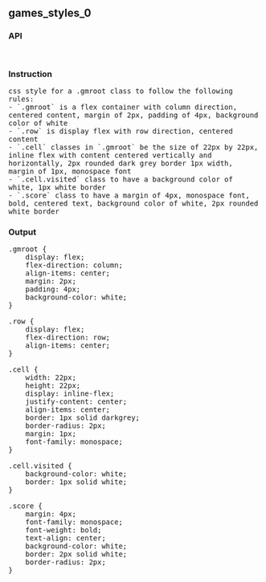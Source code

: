 ## games_styles_0
### API

<pre style='text-wrap: wrap'>

</pre>
### Instruction

<pre style='text-wrap: wrap'>
css style for a .gmroot class to follow the following rules:
- `.gmroot` is a flex container with column direction, centered content, margin of 2px, padding of 4px, background color of white
- `.row` is display flex with row direction, centered content
- `.cell` classes in `.gmroot` be the size of 22px by 22px, inline flex with content centered vertically and horizontally, 2px rounded dark grey border 1px width, margin of 1px, monospace font
- `.cell.visited` class to have a background color of white, 1px white border
- `.score` class to have a margin of 4px, monospace font, bold, centered text, background color of white, 2px rounded white border
</pre>
### Output

<pre style='text-wrap: wrap'>
.gmroot {
    display: flex;
    flex-direction: column;
    align-items: center;
    margin: 2px;
    padding: 4px;
    background-color: white;
}

.row {
    display: flex;
    flex-direction: row;
    align-items: center;
}

.cell {
    width: 22px;
    height: 22px;
    display: inline-flex;
    justify-content: center;
    align-items: center;
    border: 1px solid darkgrey;
    border-radius: 2px;
    margin: 1px;
    font-family: monospace;
}

.cell.visited {
    background-color: white;
    border: 1px solid white;
}

.score {
    margin: 4px;
    font-family: monospace;
    font-weight: bold;
    text-align: center;
    background-color: white;
    border: 2px solid white;
    border-radius: 2px;
}

</pre>

